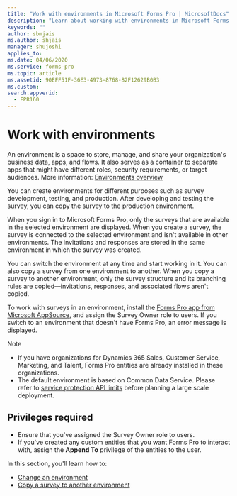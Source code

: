 ```yaml
---
title: "Work with environments in Microsoft Forms Pro | MicrosoftDocs"
description: "Learn about working with environments in Microsoft Forms Pro"
keywords: ""
author: sbmjais
ms.author: shjais
manager: shujoshi
applies_to: 
ms.date: 04/06/2020
ms.service: forms-pro
ms.topic: article
ms.assetid: 90EFF51F-36E3-4973-8768-82F12629B0B3
ms.custom: 
search.appverid:
  - FPR160
---
```


# Work with environments

An environment is a space to store, manage, and share your organization's business data, apps, and flows. It also serves as a container to separate apps that might have different roles, security requirements, or target audiences. More information: [Environments overview](https://docs.microsoft.com/power-platform/admin/environments-overview)

You can create environments for different purposes such as survey development, testing, and production. After developing and testing the survey, you can copy the survey to the production environment.

When you sign in to Microsoft Forms Pro, only the surveys that are available in the selected environment are displayed. When you create a survey, the survey is connected to the selected environment and isn't available in other environments. The invitations and responses are stored in the same environment in which the survey was created.

You can switch the environment at any time and start working in it. You can also copy a survey from one environment to another. When you copy a survey to another environment, only the survey structure and its branching rules are copied&mdash;invitations, responses, and associated flows aren't copied.

To work with surveys in an environment, install the [Forms Pro app from Microsoft AppSource](https://appsource.microsoft.com/product/dynamics-365/mscrm.shimla?tab=Overview), and assign the Survey Owner role to users. If you switch to an environment that doesn't have Forms Pro, an error message is displayed.

> [!NOTE]
> - If you have organizations for Dynamics 365 Sales, Customer Service, Marketing, and Talent, Forms Pro entities are already installed in these organizations.
> - The default environment is based on Common Data Service. Please refer to [service protection API limits](https://docs.microsoft.com/powerapps/developer/common-data-service/api-limits) before planning a large scale deployment.

## Privileges required

- Ensure that you've assigned the Survey Owner role to users.
- If you've created any custom entities that you want Forms Pro to interact with, assign the **Append To** privilege of the entities to the user.

In this section, you'll learn how to:

- [Change an environment](change-environment.md)
- [Copy a survey to another environment](copy-survey-environment.md)

